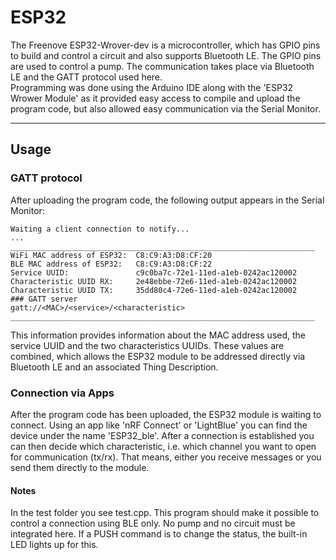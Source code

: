 # ESP32

The Freenove ESP32-Wrover-dev is a microcontroller, which has GPIO pins to build and control a circuit and also supports Bluetooth LE. The GPIO pins are used to control a pump. The communication takes place via Bluetooth LE and the GATT protocol used here.<br>
Programming was done using the Arduino IDE along with the 'ESP32 Wrower Module' as it provided easy access to compile and upload the program code, but also allowed easy communication via the Serial Monitor.
***

## Usage
### GATT protocol
After uploading the program code, the following output appears in the Serial Monitor:
```
Waiting a client connection to notify...
...
____________________________________________________________________
WiFi MAC address of ESP32:	C8:C9:A3:D8:CF:20
BLE MAC address of ESP32:	C8:C9:A3:D8:CF:22
Service UUID:		        c9c0ba7c-72e1-11ed-a1eb-0242ac120002
Characteristic UUID RX:		2e48ebbe-72e6-11ed-a1eb-0242ac120002
Characteristic UUID TX:		35dd80c4-72e6-11ed-a1eb-0242ac120002
### GATT server
gatt://<MAC>/<service>/<characteristic>
____________________________________________________________________
```
This information provides information about the MAC address used, the service UUID and the two characteristics UUIDs. These values are combined, which allows the ESP32 module to be addressed directly via Bluetooth LE and an associated Thing Description.

### Connection via Apps
After the program code has been uploaded, the ESP32 module is waiting to connect. Using an app like 'nRF Connect' or 'LightBlue' you can find the device under the name 'ESP32_ble'. After a connection is established you can then decide which characteristic, i.e. which channel you want to open for communication (tx/rx). That means, either you receive messages or you send them directly to the module.

#### Notes
In the test folder you see test.cpp. This program should make it possible to control a connection using BLE only. No pump and no circuit must be integrated here. If a PUSH command is to change the status, the built-in LED lights up for this.
